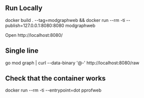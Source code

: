 ## Run Locally

docker build . --tag=modgraphweb && docker run --rm -ti --publish=127.0.0.1:8080:8080 modgraphweb

Open http://localhost:8080/


## Single line

go mod graph | curl --data-binary '@-' http://localhost:8080/raw


## Check that the container works

docker run --rm -ti --entrypoint=dot pprofweb
